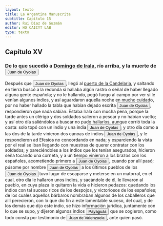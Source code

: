 ```yaml
---
layout: texto
title: La Argentina Manuscrita
subtitle: Capítulo 15
author: Rui Díaz de Guzmán
editor: HD CAICYT LAB
type: texto
---
```


## Capítulo XV
### De lo que sucedió a <a href="https://recogito.pelagios.org/document/wzqxhk0h3vpikm/part/1/edit#bcb235f8-50a2-402d-be29-31fa00560140" target="_blank">Domingo de Irala</a>, río arriba, y la muerte de <button class="balloon" data-balloon-pos="up" data-balloon-length="large" data-balloon="Explorer">Juan de Oyolas</button>


Después que <button class="balloon" data-balloon-pos="up" data-balloon-length="large" data-balloon="Explorer">Juan de Oyolas</button>, llegó al <a href="https://recogito.pelagios.org/document/wzqxhk0h3vpikm/part/1/edit#c42a9e5f-ad9d-4798-a8f5-70f3839cbd93" target="_blank">puerto de la Candelaria</a>, y saltando en tierra buscó a la redonda si hallaba algún rastro o señal de haber llegado alguna gente española; y no le hallando, pegó fuego al campo por ver si le venían algunos indios, y así aguardaron aquella noche en mucho cuidado, por no haber hallado la tabla que habían dejado escrita <button class="balloon" data-balloon-pos="up" data-balloon-length="large" data-balloon="Explorer">Juan de Oyolas</button>, respondieron que nada sabían. Estaba Irala con mucha pena, porque la tarde antes un clérigo y dos soldados salieron a pescar y no habían vuelto; y así otro día saliéndolos a buscar no pudo hallarlos, aunque corrió toda la costa: solo topó con un indio y una india <button class="balloon" data-balloon-pos="up" data-balloon-length="large" data-balloon="Explorer">Juan de Oyolas</button>; y otro día como a las dos de la tarde vinieron dos canoas de indios <button class="balloon" data-balloon-pos="up" data-balloon-length="large" data-balloon="Explorer">Juan de Oyolas</button>, y le respondieron ad Efesios no concordando en nada; y esparciendo la vista por el real se iban llegando con muestras de querer contratar con los soldados; y pareciéndoles a los indios que los tenían asegurados, hicieron seña tocando una corneta, y a un tiempo vinieron a los brazos con los españoles, acometiendo primero a <button class="balloon" data-balloon-pos="up" data-balloon-length="large" data-balloon="Explorer">Juan de Oyolas</button>, cuando por allí pasó; púsome por nombre <button class="balloon" data-balloon-pos="up" data-balloon-length="large" data-balloon="Explorer">Juan de Oyolas</button> a los últimos pueblos de los <button class="balloon" data-balloon-pos="up" data-balloon-length="large" data-balloon="Explorer">Juan de Oyolas</button> tuvo lugar de escaparse y meterse en un matorral, en el cual, otro día le hallaron unos indios, y sacándole de él, le llevaron al pueblo, en cuya plaza le quitaron la vida e hicieron pedazos: quedando los indios con tal suceso ricos de los despojos, y victoriosos de los españoles; de los cuales aquellos bárbaros nombraban algunos de los caballeros que allí perecieron, con lo que dio fin a este lamentable suceso, del cual, y de los demás que dijo este indio, se hizo información jurídica, juntamente con lo que se supo, y dijeron algunos indios <button class="balloon" data-balloon-pos="up" data-balloon-length="large" data-balloon="person">Payaguás</button> que se cogieron, como todo consta por testimonio de <button class="balloon" data-balloon-pos="up" data-balloon-length="large" data-balloon="person">Juan de Valenzuela</button>, ante quien pasó.